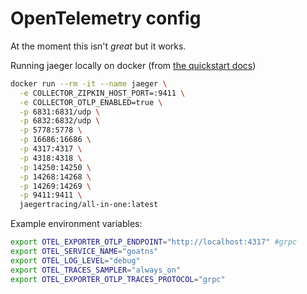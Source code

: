 # OpenTelemetry config

At the moment this isn't _great_ but it works.

Running jaeger locally on docker (from
[the quickstart docs](https://www.jaegertracing.io/docs/1.42/getting-started/))

```bash
docker run --rm -it --name jaeger \
  -e COLLECTOR_ZIPKIN_HOST_PORT=:9411 \
  -e COLLECTOR_OTLP_ENABLED=true \
  -p 6831:6831/udp \
  -p 6832:6832/udp \
  -p 5778:5778 \
  -p 16686:16686 \
  -p 4317:4317 \
  -p 4318:4318 \
  -p 14250:14250 \
  -p 14268:14268 \
  -p 14269:14269 \
  -p 9411:9411 \
  jaegertracing/all-in-one:latest
```

Example environment variables:

```bash
export OTEL_EXPORTER_OTLP_ENDPOINT="http://localhost:4317" #grpc
export OTEL_SERVICE_NAME="goatns"
export OTEL_LOG_LEVEL="debug"
export OTEL_TRACES_SAMPLER="always_on"
export OTEL_EXPORTER_OTLP_TRACES_PROTOCOL="grpc"
```
